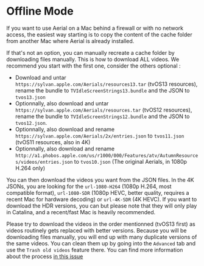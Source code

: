 #  Offline Mode

If you want to use Aerial on a Mac behind a firewall or with no network access, the easiest way starting is to copy the content of the cache folder from another Mac where Aerial is already installed.

If that's not an option, you can manually recreate a cache folder by downloading files manually. This is how to download ALL videos. We recommend you start with the first one, consider the others optional : 

- Download and untar `https://sylvan.apple.com/Aerials/resources13.tar` (tvOS13 resources), rename the bundle to `TVIdleScreenStrings13.bundle` and the JSON to `tvos13.json`
- Optionnally, also download and untar `https://sylvan.apple.com/Aerials/resources.tar` (tvOS12 resources), rename the bundle to `TVIdleScreenStrings12.bundle` and the JSON to `tvos12.json`.
- Optionnally, also download and rename `https://sylvan.apple.com/Aerials/2x/entries.json` to `tvos11.json` (tvOS11 resources, also in 4K)
- Optionnally, also download and rename `http://a1.phobos.apple.com/us/r1000/000/Features/atv/AutumnResources/videos/entries.json` to `tvos10.json` (The original Aerials, in 1080p H.264 only)

You can then download the videos you want from the JSON files. In the 4K JSONs, you are looking for the `url-1080-H264` (1080p H.264, most compatible format), `url-1080-SDR` (1080p HEVC, better quality, requires a recent Mac for hardware decoding) or `url-4K-SDR` (4K HEVC). If you want to download the HDR versions, you can but please note that they will only play in Catalina, and a recent/fast Mac is heavily recommended. 

Please try to download the videos in the order mentionned (tvOS13 first) as videos routinely gets replaced with better versions. Because you will be downloading files manually, you will end up with many duplicate versions of the same videos. You can clean them up by going into the `Advanced` tab and use the `Trash old videos` feature there. You can find more information about the process [in this issue](https://github.com/JohnCoates/Aerial/issues/781#issuecomment-493677816)
